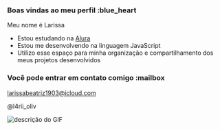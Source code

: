 ### Boas vindas ao meu perfil :blue_heart

Meu nome é Larissa

- Estou estudando na [Alura](https://www.alura.com.br)
- Estou me desenvolvendo na linguagem JavaScript
- Utilizo esse espaço para minha organização e compartilhamento dos meus projetos desenvolvidos

### Você pode entrar em contato comigo :mailbox

larissabeatriz1903@icloud.com

@l4rii_oliv

![descrição do GIF](https://media1.tenor.com/m/MCBkr6dWLkUAAAAd/corinthians-rodrigo-garro.gif)
